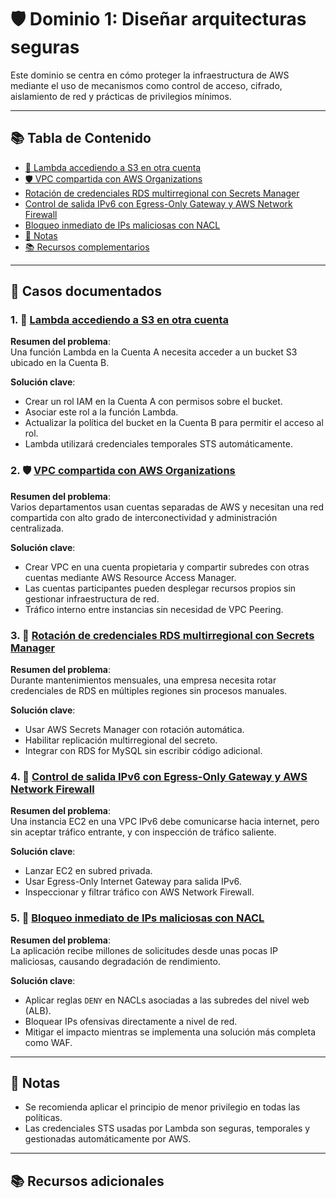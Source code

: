 # 🛡️ Dominio 1: Diseñar arquitecturas seguras

Este dominio se centra en cómo proteger la infraestructura de AWS mediante el uso de mecanismos como control de acceso, cifrado, aislamiento de red y prácticas de privilegios mínimos.

---

## 📚 Tabla de Contenido

- [🔐 Lambda accediendo a S3 en otra cuenta](#1--lambda-accediendo-a-s3-en-otra-cuenta)
- [🛡️ VPC compartida con AWS Organizations](#2-️-vpc-compartida-con-aws-organizations)
- [Rotación de credenciales RDS multirregional con Secrets Manager](#3--rotación-de-credenciales-rds-multirregional-con-secrets-manager)
- [Control de salida IPv6 con Egress-Only Gateway y AWS Network Firewall](#4--control-de-salida-ipv6-con-egress-only-gateway-y-aws-network-firewall)
- [Bloqueo inmediato de IPs maliciosas con NACL](#5--bloqueo-inmediato-de-ips-maliciosas-con-nacl)
- [📌 Notas](#-notas)
- [📚 Recursos complementarios](#-recursos-complementarios)


---

## 📁 Casos documentados

### 1. 🔐 [Lambda accediendo a S3 en otra cuenta](./01-lambda-access-s3-another-account/README.md)

**Resumen del problema**:  
Una función Lambda en la Cuenta A necesita acceder a un bucket S3 ubicado en la Cuenta B.

**Solución clave**:
- Crear un rol IAM en la Cuenta A con permisos sobre el bucket.
- Asociar este rol a la función Lambda.
- Actualizar la política del bucket en la Cuenta B para permitir el acceso al rol.
- Lambda utilizará credenciales temporales STS automáticamente.


### 2. 🛡️ [VPC compartida con AWS Organizations](./02-vpc-compartida-organizations/README.md)

**Resumen del problema**:  
Varios departamentos usan cuentas separadas de AWS y necesitan una red compartida con alto grado de interconectividad y administración centralizada.

**Solución clave**:
- Crear VPC en una cuenta propietaria y compartir subredes con otras cuentas mediante AWS Resource Access Manager.
- Las cuentas participantes pueden desplegar recursos propios sin gestionar infraestructura de red.
- Tráfico interno entre instancias sin necesidad de VPC Peering.


### 3. 🔐 [Rotación de credenciales RDS multirregional con Secrets Manager](./03-secrets-manager-rotation-multiregion/README.md)

**Resumen del problema**:  
Durante mantenimientos mensuales, una empresa necesita rotar credenciales de RDS en múltiples regiones sin procesos manuales.

**Solución clave**:
- Usar AWS Secrets Manager con rotación automática.
- Habilitar replicación multirregional del secreto.
- Integrar con RDS for MySQL sin escribir código adicional.



### 4. 🔐 [Control de salida IPv6 con Egress-Only Gateway y AWS Network Firewall](./04-egress-only-firewall-ipv6/README.md)

**Resumen del problema**:  
Una instancia EC2 en una VPC IPv6 debe comunicarse hacia internet, pero sin aceptar tráfico entrante, y con inspección de tráfico saliente.

**Solución clave**:
- Lanzar EC2 en subred privada.
- Usar Egress-Only Internet Gateway para salida IPv6.
- Inspeccionar y filtrar tráfico con AWS Network Firewall.



### 5. 🔐 [Bloqueo inmediato de IPs maliciosas con NACL](./05-bloqueo-ip-nacl/README.md)

**Resumen del problema**:  
La aplicación recibe millones de solicitudes desde unas pocas IP maliciosas, causando degradación de rendimiento.

**Solución clave**:
- Aplicar reglas `DENY` en NACLs asociadas a las subredes del nivel web (ALB).
- Bloquear IPs ofensivas directamente a nivel de red.
- Mitigar el impacto mientras se implementa una solución más completa como WAF.

---

## 📌 Notas

- Se recomienda aplicar el principio de menor privilegio en todas las políticas.
- Las credenciales STS usadas por Lambda son seguras, temporales y gestionadas automáticamente por AWS.

---

## 📚 Recursos adicionales

